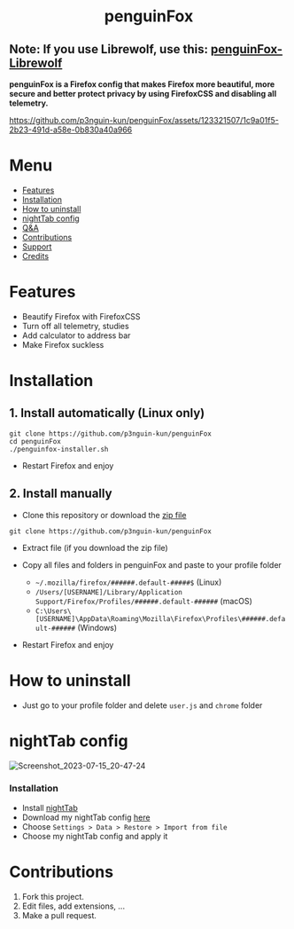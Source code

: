 <h1 align="center">penguinFox</h1>

## **Note**: If you use Librewolf, use this: [penguinFox-Librewolf](https://github.com/p3nguin-kun/penguinFox-Librewolf)

**penguinFox is a Firefox config that makes Firefox more beautiful, more secure and better protect privacy by using FirefoxCSS and disabling all telemetry.**

https://github.com/p3nguin-kun/penguinFox/assets/123321507/1c9a01f5-2b23-491d-a58e-0b830a40a966

# **Menu**
- [Features](#features)
- [Installation](#installation)
- [How to uninstall](#how-to-uninstall)
- [nightTab config](#nighttab-config)
- [Q&A](#qa)
- [Contributions](#contributions)
- [Support](#support)
- [Credits](#credits)

# **Features**
- Beautify Firefox with FirefoxCSS
- Turn off all telemetry, studies
- Add calculator to address bar
- Make Firefox suckless

# **Installation**

## 1. Install automatically (Linux only)
```
git clone https://github.com/p3nguin-kun/penguinFox
cd penguinFox
./penguinfox-installer.sh
```

- Restart Firefox and enjoy

## 2. Install manually
- Clone this repository or download the [zip file](https://github.com/p3nguin-kun/penguinFox/archive/main.zip)
```
git clone https://github.com/p3nguin-kun/penguinFox
```

- Extract file (if you download the zip file)

- Copy all files and folders in penguinFox and paste to your profile folder
  - ```~/.mozilla/firefox/######.default-#####$``` (Linux)
  - ```/Users/[USERNAME]/Library/Application Support/Firefox/Profiles/######.default-######``` (macOS)
  - ```C:\Users\[USERNAME]\AppData\Roaming\Mozilla\Firefox\Profiles\######.default-######``` (Windows)

- Restart Firefox and enjoy

# **How to uninstall**
- Just go to your profile folder and delete ```user.js``` and ```chrome``` folder

# **nightTab config**
![Screenshot_2023-07-15_20-47-24](https://github.com/p3nguin-kun/penguinFox/assets/123321507/f52fe4ea-ac6c-49c4-a75c-cef1c9e8b27c)
### **Installation**
- Install [nightTab](https://github.com/zombieFox/nightTab)
- Download my nightTab config [here](https://github.com/p3nguin-kun/penguinFox/blob/main/p3nguin-kun's%20nighttab%20config.json)
- Choose `Settings > Data > Restore > Import from file`
- Choose my nightTab config and apply it

# **Contributions**

1. Fork this project.
2. Edit files, add extensions, ...
3. Make a pull request.

